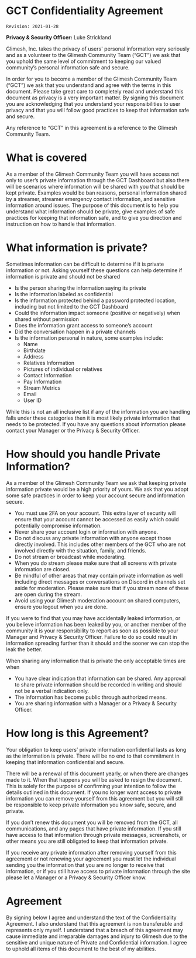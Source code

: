 # GCT Confidentiality Agreement
`Revision: 2021-01-28`

**Privacy & Security Officer:** Luke Strickland

Glimesh, Inc. takes the privacy of users' personal information very seriously and as a volunteer to the Glimesh Community Team (“GCT”) we ask that you uphold the same level of commitment to keeping our valued community’s personal information safe and secure.

In order for you to become a member of the Glimesh Community Team (“GCT”) we ask that you understand and agree with the terms in this document. Please take great care to completely read and understand this document as privacy is a very important matter. By signing this document you are acknowledging that you understand your responsibilities to user privacy and that you will follow good practices to keep that information safe and secure.

Any reference to “GCT” in this agreement is a reference to the Glimesh Community Team.

# What is covered
As a member of the Glimesh Community Team you will have access not only to user’s private information through the GCT Dashboard but also there will be scenarios where information will be shared with you that should be kept private. Examples would be ban reasons, personal information shared by a streamer, streamer emergency contact information, and sensitive information around issues. The purpose of this document is to help you understand what information should be private, give examples of safe practices for keeping that information safe, and to give you direction and instruction on how to handle that information.

# What information is private?
Sometimes information can be difficult to determine if it is private information or not. Asking yourself these questions can help determine if information is private and should not be shared
-   Is the person sharing the information saying its private
-   Is the information labeled as confidential
-   Is the information protected behind a password protected location, including but not limited to the GCT Dashboard
-   Could the information impact someone (positive or negatively) when shared without permission
-   Does the information grant access to someone’s account
-   Did the conversation happen in a private channels
-   Is the information personal in nature, some examples include:
	-   Name
	-   Birthdate
	-   Address
	-   Relatives Information
	-   Pictures of individual or relatives
	-   Contact Information
	-   Pay Information
	-   Stream Metrics
	-   Email
	-   User ID

While this is not an all inclusive list if any of the information you are handling falls under these categories then it is most likely private information that needs to be protected. If you have any questions about information please contact your Manager or the Privacy & Security Officer.

# How should you handle Private Information?
As a member of the Glimesh Community Team we ask that keeping private information private would be a high priority of yours. We ask that you adopt some safe practices in order to keep your account secure and information secure.
-   You must use 2FA on your account. This extra layer of security will ensure that your account cannot be accessed as easily which could potentially compromise information.
-   Never share your account login or information with anyone.
-   Do not discuss any private information with anyone except those directly involved. This includes other members of the GCT who are not involved directly with the situation, family, and friends.
-   Do not stream or broadcast while moderating.
-   When you do stream please make sure that all screens with private information are closed.
-   Be mindful of other areas that may contain private information as well including direct messages or conversations on Discord in channels set aside for moderation. Please make sure that if you stream none of these are open during the stream.
-   Avoid using your Glimesh moderation account on shared computers, ensure you logout when you are done.
    
If you were to find that you may have accidentally leaked information, or you believe information has been leaked by you, or another member of the community it is your responsibility to report as soon as possible to your Manager and Privacy & Security Officer. Failure to do so could result in information spreading further than it should and the sooner we can stop the leak the better.

When sharing any information that is private the only acceptable times are when
-   You have clear indication that information can be shared. Any approval to share private information should be recorded in writing and should not be a verbal indication only.
-   The information has become public through authorized means.    
-   You are sharing information with a Manager or a Privacy & Security Officer.
    

# How long is this Agreement?
Your obligation to keep users’ private information confidential lasts as long as the information is private. There will be no end to that commitment in keeping that information confidential and secure.

There will be a renewal of this document yearly, or when there are changes made to it. When that happens you will be asked to resign the document. This is solely for the purpose of confirming your intention to follow the details outlined in this document. If you no longer want access to private information you can remove yourself from this agreement but you will still be responsible to keep private information you know safe, secure, and private.

If you don’t renew this document you will be removed from the GCT, all communications, and any pages that have private information. If you still have access to that information through private messages, screenshots, or other means you are still obligated to keep that information private.

If you receive any private information after removing yourself from this agreement or not renewing your agreement you must let the individual sending you the information that you are no longer to receive that information, or if you still have access to private information through the site please let a Manager or a Privacy & Security Officer know.

# Agreement
By signing below I agree and understand the text of the Confidentiality Agreement. I also understand that this agreement is non transferable and represents only myself. I understand that a breach of this agreement may cause immediate and irreparable damages and injury to Glimesh due to the sensitive and unique nature of Private and Confidential information. I agree to uphold all items of this document to the best of my abilities.
